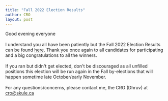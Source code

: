 ```yaml
---
title: "Fall 2022 Election Results"
author: CRO
layout: post
---
```


Good evening everyone<br> <br> I understand you all have been patiently but the Fall 2022 Election Results can be found <a href="https://drive.google.com/file/d/1qNSp-yQvTgQZaDrXJPepAcZQz1WOtygp/view?usp=sharing">here</a>. Thank you once again to all candidates for participating and a big congratulations to all the winners.<br> <br> If you ran but didn't get elected, don't be discouraged as all unfilled positions this election will be run again in the Fall by-elections that will happen sometime late October/early November. <br> <br> For any questions/concerns, please contact me, the CRO (Dhruv) at cro@skule.ca